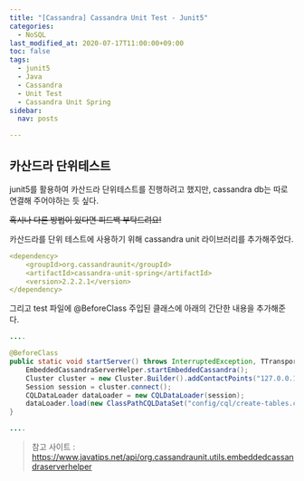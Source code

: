 ```yaml
---
title: "[Cassandra] Cassandra Unit Test - Junit5"
categories:   
  - NoSQL
last_modified_at: 2020-07-17T11:00:00+09:00
toc: false
tags:
  - junit5 
  - Java 
  - Cassandra
  - Unit Test
  - Cassandra Unit Spring
sidebar:
  nav: posts

---
```




## 카산드라 단위테스트



junit5를 활용하여 카산드라 단위테스트를 진행하려고 했지만, cassandra db는 따로 연결해 주어야하는 듯 싶다.

~~혹시나 다른 방법이 있다면 피드백 부탁드려요!~~



카산드라를 단위 테스트에 사용하기 위해 cassandra unit 라이브러리를 추가해주었다.

```yml
<dependency>
	<groupId>org.cassandraunit</groupId>
	<artifactId>cassandra-unit-spring</artifactId>
	<version>2.2.2.1</version>
</dependency>
```



그리고 test 파일에 @BeforeClass 주입된 클래스에 아래의 간단한 내용을 추가해준다. 

```java
....

@BeforeClass
public static void startServer() throws InterruptedException, TTransportException, ConfigurationException, IOException {
    EmbeddedCassandraServerHelper.startEmbeddedCassandra();
    Cluster cluster = new Cluster.Builder().addContactPoints("127.0.0.1").withPort(9142).build();
    Session session = cluster.connect();
    CQLDataLoader dataLoader = new CQLDataLoader(session);
    dataLoader.load(new ClassPathCQLDataSet("config/cql/create-tables.cql", true, "cassandra_unit_keyspace"));
}

....
```





>  참고 사이트 : <https://www.javatips.net/api/org.cassandraunit.utils.embeddedcassandraserverhelper>